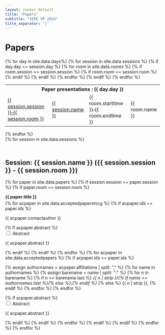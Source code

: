 ```yaml
---
layout: ieeevr-default
title: "Papers"
subtitle: "IEEE VR 2024"
title_separator: "|"
---
```

<h1>Papers</h1>
<div>
    <div>
        <div> 
            {% for day in site.data.days%}
                <table class="styled-table">  
                    <tr>
                        <th colspan="4">Paper presentations : {{ day.day }}</th>
                    </tr>    
                    {% for session in site.data.sessions %}
                        {% if day.day == session.day %}
                            <tr>
                                <td class="medLarge"><a href="#{{ session.id }}">{{ session.session }}&#8209;{{ session.room }}</a></td>
                                <td class="medLarge"><a href="#{{ session.id }}">{{ session.name }}</a></td>
                                {% for room in site.data.rooms %} 
                                    {% if room.session == session.session %}
                                        {% if room.room == session.room %}
                                            <td class="medLarge">{{ room.starttime }}&#8209;{{ room.endtime }}</td>
                                            <td class="medLarge" class="text-nowrap">{{ room.name }}</td>
                                        {% endif %}
                                    {% endif %}
                                {% endfor %}
                            </tr>
                        {% endif %}
                    {% endfor %}
                </table>
            {% endfor %}
        </div>
    <div>
</div>
<div>
    {% for session in site.data.sessions %}
            <h2 id="{{ session.id }}" class="pink" style="padding-top:25px;">Session: {{ session.name }} ({{ session.session }} - {{ session.room }})</h2>
            {% for paper in site.data.papers %}                 
                {% if session.session == paper.session %}
                    {% if paper.room == session.room %}   
                        <p class="medLarge" id="paper_{{ paper.id }}" style="margin-bottom: 0.3em;">
                            <b>{{ paper.title }}</b>
                        </p>
                        {% for acpaper in site.data.acceptedpaperstvcg %}    
                            {% if acpaper.ids == paper.ids  %} 
                                <div><p class="font_70">
                                {{ acpaper.contactauthor }}
                                </p></div>
                                {% if acpaper.abstract %}
                                    <div id="{{ acpaper.ids }}" class="wrap-collabsible"> <input id="collapsibleabstract{{ acpaper.ids }}" class="toggle" type="checkbox"> 
                                        <label for="collapsibleabstract{{ acpaper.ids }}" class="lbl-toggle">Abstract</label>
                                        <div class="collapsible-content">
                                            <div class="content-inner">
                                                <p>{{ acpaper.abstract }}</p>
                                            </div>
                                        </div>
                                    </div>   
                                {% endif %}
                            {% endif %}
                        {% endfor %}
                        {% for acpaper in site.data.acceptedpapers %}    
                            {% if acpaper.ids == paper.ids  %} 
                                <div><p class="font_70">
                                {% assign authornames = acpaper.affiliations | split: "," %}
                                {% for name in authornames %}
                                    {% assign barename = name | split: ":" %}
                                    {% for n in barename %}
                                        {% if n == barename.last %}
                                            <i>{{ n | strip }}{% if name == authornames.last %}{% else %};{% endif %}</i>
                                        {% else %}                            
                                            <span class="bold">{{ n | strip }},</span>
                                        {% endif %}
                                    {% endfor %} 
                                {% endfor %}
                                </p></div>
                                {% if acpaper.abstract %}
                                    <div id="{{ acpaper.ids }}" class="wrap-collabsible"> <input id="collapsibleabstract{{ acpaper.ids }}" class="toggle" type="checkbox"> 
                                        <label for="collapsibleabstract{{ acpaper.ids }}" class="lbl-toggle">Abstract</label>
                                        <div class="collapsible-content">
                                            <div class="content-inner">
                                                <p>{{ acpaper.abstract }}</p>
                                            </div>
                                        </div>
                                    </div>   
                                {% endif %}
                            {% endif %}
                        {% endfor %}
                    {% endif %}
                {% endif %}
            {% endfor %}
    {% endfor %}
</div>
